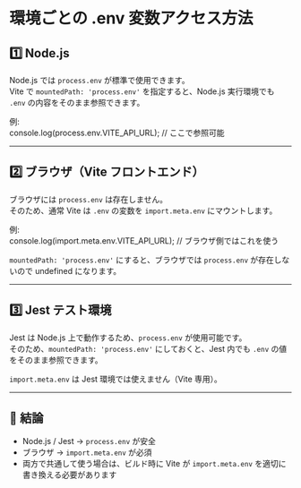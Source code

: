 # 環境ごとの .env 変数アクセス方法

## 1️⃣ Node.js

Node.js では `process.env` が標準で使用できます。  
Vite で `mountedPath: 'process.env'` を指定すると、Node.js 実行環境でも `.env` の内容をそのまま参照できます。

例:  
console.log(process.env.VITE_API_URL); // ここで参照可能

---

## 2️⃣ ブラウザ（Vite フロントエンド）

ブラウザには `process.env` は存在しません。  
そのため、通常 Vite は `.env` の変数を `import.meta.env` にマウントします。

例:  
console.log(import.meta.env.VITE_API_URL); // ブラウザ側ではこれを使う

`mountedPath: 'process.env'` にすると、ブラウザでは `process.env` が存在しないので undefined になります。

---

## 3️⃣ Jest テスト環境

Jest は Node.js 上で動作するため、`process.env` が使用可能です。  
そのため、`mountedPath: 'process.env'` にしておくと、Jest 内でも `.env` の値をそのまま参照できます。

`import.meta.env` は Jest 環境では使えません（Vite 専用）。

---

## 🔹 結論

- Node.js / Jest → `process.env` が安全  
- ブラウザ → `import.meta.env` が必須  
- 両方で共通して使う場合は、ビルド時に Vite が `import.meta.env` を適切に書き換える必要があります






